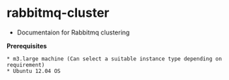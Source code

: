# rabbitmq-cluster
 - Documentaion for Rabbitmq clustering

**Prerequisites**

	* m3.large machine (Can select a suitable instance type depending on requirement)
	* Ubuntu 12.04 OS
	
